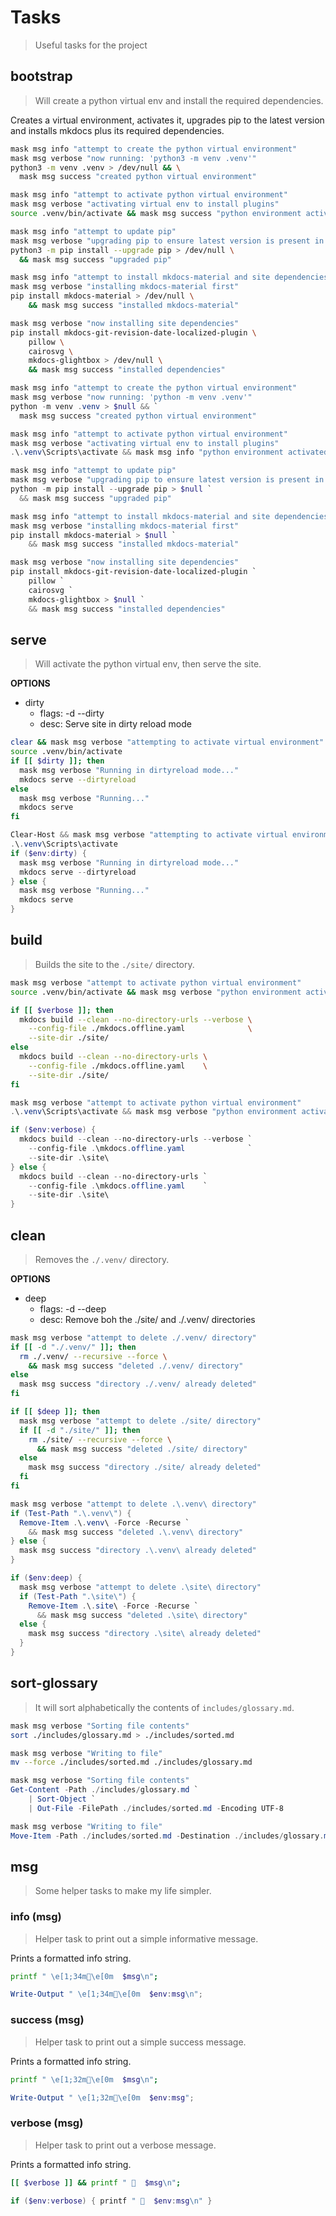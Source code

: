 # Tasks

> Useful tasks for the project

## bootstrap

> Will create a python virtual env and install the required dependencies.

Creates a virtual environment, activates it, upgrades pip to the latest version
and installs mkdocs plus its required dependencies.

```bash
mask msg info "attempt to create the python virtual environment"
mask msg verbose "now running: 'python3 -m venv .venv'"
python3 -m venv .venv > /dev/null && \
  mask msg success "created python virtual environment"

mask msg info "attempt to activate python virtual environment"
mask msg verbose "activating virtual env to install plugins"
source .venv/bin/activate && mask msg success "python environment activated"

mask msg info "attempt to update pip"
mask msg verbose "upgrading pip to ensure latest version is present in the env"
python3 -m pip install --upgrade pip > /dev/null \
  && mask msg success "upgraded pip"

mask msg info "attempt to install mkdocs-material and site dependencies"
mask msg verbose "installing mkdocs-material first"
pip install mkdocs-material > /dev/null \
    && mask msg success "installed mkdocs-material"

mask msg verbose "now installing site dependencies"
pip install mkdocs-git-revision-date-localized-plugin \
    pillow \
    cairosvg \
    mkdocs-glightbox > /dev/null \
    && mask msg success "installed dependencies"
```

```powershell
mask msg info "attempt to create the python virtual environment"
mask msg verbose "now running: 'python -m venv .venv'"
python -m venv .venv > $null && `
  mask msg success "created python virtual environment"

mask msg info "attempt to activate python virtual environment"
mask msg verbose "activating virtual env to install plugins"
.\.venv\Scripts\activate && mask msg info "python environment activated"

mask msg info "attempt to update pip"
mask msg verbose "upgrading pip to ensure latest version is present in the env"
python -m pip install --upgrade pip > $null `
  && mask msg success "upgraded pip"

mask msg info "attempt to install mkdocs-material and site dependencies"
mask msg verbose "installing mkdocs-material first"
pip install mkdocs-material > $null `
    && mask msg success "installed mkdocs-material"

mask msg verbose "now installing site dependencies"
pip install mkdocs-git-revision-date-localized-plugin `
    pillow `
    cairosvg `
    mkdocs-glightbox > $null `
    && mask msg success "installed dependencies"
```

## serve

> Will activate the python virtual env, then serve the site.

**OPTIONS**

* dirty
  * flags: -d --dirty
  * desc: Serve site in dirty reload mode

```bash
clear && mask msg verbose "attempting to activate virtual environment"
source .venv/bin/activate
if [[ $dirty ]]; then
  mask msg verbose "Running in dirtyreload mode..."
  mkdocs serve --dirtyreload
else
  mask msg verbose "Running..."
  mkdocs serve
fi
```

```powershell
Clear-Host && mask msg verbose "attempting to activate virtual environment"
.\.venv\Scripts\activate
if ($env:dirty) {
  mask msg verbose "Running in dirtyreload mode..."
  mkdocs serve --dirtyreload
} else {
  mask msg verbose "Running..."
  mkdocs serve
}
```

## build

> Builds the site to the `./site/` directory.

```bash
mask msg verbose "attempt to activate python virtual environment"
source .venv/bin/activate && mask msg verbose "python environment activated"

if [[ $verbose ]]; then
  mkdocs build --clean --no-directory-urls --verbose \
    --config-file ./mkdocs.offline.yaml              \
    --site-dir ./site/
else 
  mkdocs build --clean --no-directory-urls \
    --config-file ./mkdocs.offline.yaml    \
    --site-dir ./site/
fi
```

```powershell
mask msg verbose "attempt to activate python virtual environment"
.\.venv\Scripts\activate && mask msg verbose "python environment activated"

if ($env:verbose) {
  mkdocs build --clean --no-directory-urls --verbose `
    --config-file .\mkdocs.offline.yaml              `
    --site-dir .\site\
} else {
  mkdocs build --clean --no-directory-urls `
    --config-file .\mkdocs.offline.yaml    `
    --site-dir .\site\
}
```

## clean

> Removes the `./.venv/` directory.

**OPTIONS**

* deep
  * flags: -d --deep
  * desc: Remove boh the ./site/ and ./.venv/ directories

```bash
mask msg verbose "attempt to delete ./.venv/ directory"
if [[ -d "./.venv/" ]]; then
  rm ./.venv/ --recursive --force \
    && mask msg success "deleted ./.venv/ directory"
else
  mask msg success "directory ./.venv/ already deleted"
fi

if [[ $deep ]]; then
  mask msg verbose "attempt to delete ./site/ directory"
  if [[ -d "./site/" ]]; then
    rm ./site/ --recursive --force \
      && mask msg success "deleted ./site/ directory"
  else
    mask msg success "directory ./site/ already deleted"
  fi
fi
```

```powershell
mask msg verbose "attempt to delete .\.venv\ directory"
if (Test-Path ".\.venv\") {
  Remove-Item .\.venv\ -Force -Recurse `
    && mask msg success "deleted .\.venv\ directory"
} else {
  mask msg success "directory .\.venv\ already deleted"
}

if ($env:deep) {
  mask msg verbose "attempt to delete .\site\ directory"
  if (Test-Path ".\site\") {
    Remove-Item .\.site\ -Force -Recurse `
      && mask msg success "deleted .\site\ directory"
  else {
    mask msg success "directory .\site\ already deleted"
  }
}
```

## sort-glossary

> It will sort alphabetically the contents of `includes/glossary.md`.

```bash
mask msg verbose "Sorting file contents"
sort ./includes/glossary.md > ./includes/sorted.md

mask msg verbose "Writing to file"
mv --force ./includes/sorted.md ./includes/glossary.md
```

```powershell
mask msg verbose "Sorting file contents"
Get-Content -Path ./includes/glossary.md `
    | Sort-Object `
    | Out-File -FilePath ./includes/sorted.md -Encoding UTF-8

mask msg verbose "Writing to file"
Move-Item -Path ./includes/sorted.md -Destination ./includes/glossary.md -Force
```

## msg

> Some helper tasks to make my life simpler.

### info (msg)

> Helper task to print out a simple informative message.

Prints a formatted info string.

```bash
printf " \e[1;34m\e[0m  $msg\n";
```

```powershell
Write-Output " \e[1;34m\e[0m  $env:msg\n";
```

### success (msg)

> Helper task to print out a simple success message.

Prints a formatted info string.

```bash
printf " \e[1;32m\e[0m  $msg\n";
```

```powershell
Write-Output " \e[1;32m\e[0m  $env:msg";
```

### verbose (msg)

> Helper task to print out a verbose message.

Prints a formatted info string.

```bash
[[ $verbose ]] && printf "   $msg\n";
```

```powershell
if ($env:verbose) { printf "   $env:msg\n" }
```
